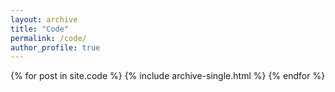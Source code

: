 ```yaml
---
layout: archive
title: "Code"
permalink: /code/
author_profile: true
---
```

{% for post in site.code %} {% include archive-single.html %} {% endfor %}
